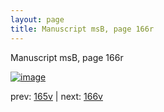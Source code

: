 ```yaml
---
layout: page
title: Manuscript msB, page 166r
---
```


Manuscript msB, page 166r

[![image](http://www.homermultitext.org/iipsrv?OBJ=IIP,1.0&FIF=/project/homer/pyramidal/deepzoom/hmt/vbbifolio/v1/vb_165v_166r.tif&WID=100&CVT=JPEG)](http://www.homermultitext.org/ict2/?urn=urn:cite2:hmt:vbbifolio.v1:vb_165v_166r)

prev:  [165v](../165v) | next:  [166v](../166v)

